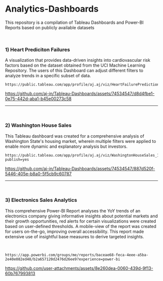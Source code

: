 # Analytics-Dashboards
This repository is a compilation of Tableau Dashboards and Power-BI Reports based on publicly available datasets  




<br>


<h3> 1) Heart Prediciton Failures </h3>



A visualization that provides data-driven insights into cardiovascular risk factors based on the dataset obtained from the UCI Machine Learning Repository. The users of this Dashboard can adjust different filters to analyze trends in a specific subset of data.


```
https://public.tableau.com/app/profile/aj.aj/viz/HeartFailurePrediction_17113936255390/Dashboard1
```

<p>
<p>



https://github.com/aj-in/Tableau-Dashboards/assets/74534547/d8d4fbe1-0e75-442d-aba1-b45e00273c58



------------------------------------------

<br>

<h3> 2) Washington House Sales </h3>


This Tableau dashboard was created for a comprehensive analysis of Washington State's housing market, wherein multiple filters were applied to enable more dynamic and explanatory analysis but investors.


```
https://public.tableau.com/app/profile/aj.aj/viz/WashingtonHouseSales_17086345198960/KingCountyHouseSales?publish=yes
```
<p>
<p>


https://github.com/aj-in/Tableau-Dashboards/assets/74534547/887d520f-5446-405e-b8a0-5f5cb9c60787

------------------------------------------

<br>

<h3> 3) Electronics Sales Analytics </h3>

This comprehensive Power-BI Report analyses the YoY trends of an electronics company giving informative insights about potential markets and their growth opportunities, red alerts for certain visualizations were created based on user-defined thresholds. A mobile-view of the report was created for users on-the-go, improving overall accessibility. This report made extensive use of insightful base measures to derive targeted insights.

<br>

```
https://app.powerbi.com/groups/me/reports/baceae68-feca-4eee-a5ba-2e40e082ed48/b2a657120d2476d26ee9?experience=power-bi
```
<p>
<p>



 


https://github.com/user-attachments/assets/8e260dea-0060-439d-9f13-60b767993813



